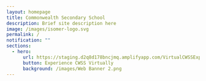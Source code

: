 ```yaml
---
layout: homepage
title: Commonwealth Secondary School
description: Brief site description here
image: /images/isomer-logo.svg
permalink: /
notification: ""
sections:
  - hero:
      url: https://staging.d2q8d178bncjmq.amplifyapp.com/VirtualCWSSExp/principals-address/
      button: Experience CWSS Virtually
      background: /images/Web Banner 2.png
---
```

